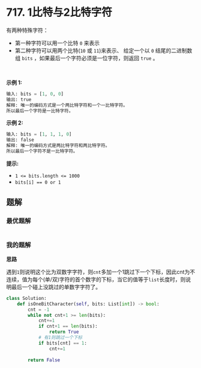 # 717. 1比特与2比特字符

有两种特殊字符：

- 第一种字符可以用一个比特 `0` 来表示
- 第二种字符可以用两个比特(`10` 或 `11`)来表示、
给定一个以 `0` 结尾的二进制数组 `bits` ，如果最后一个字符必须是一位字符，则返回 `true` 。

 

**示例 1:**
```python
输入: bits = [1, 0, 0]
输出: true
解释: 唯一的编码方式是一个两比特字符和一个一比特字符。
所以最后一个字符是一比特字符。
```

**示例 2:**
```python
输入: bits = [1, 1, 1, 0]
输出: false
解释: 唯一的编码方式是两比特字符和两比特字符。
所以最后一个字符不是一比特字符。
```

**提示:**

- `1 <= bits.length <= 1000`
- `bits[i] == 0 or 1`

## 题解

### 最优题解
```python

```

### 我的题解
**思路**

遇到`1`则说明这个比为双数字字符，则`cnt`多加一个1跳过下一个下标，因此cnt为不连续，值为每个(单/双)字符的首个数字的下标，当它的值等于`list`长度时，则说明最后一个碰上没跳过的单数字字符了。
```python
class Solution:
    def isOneBitCharacter(self, bits: List[int]) -> bool:
        cnt = -1
        while not cnt+1 >= len(bits):
            cnt+=1
            if cnt+1 == len(bits):
                return True
            # 有1则跳过一个下标
            if bits[cnt] == 1:
                cnt+=1
            
        return False
```
